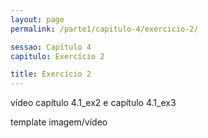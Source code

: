 ```yaml
---
layout: page
permalink: /parte1/capitulo-4/exercicio-2/

sessao: Capítulo 4
capitulo: Exercício 2

title: Exercício 2
---
```

vídeo capítulo 4.1_ex2 e capítulo 4.1_ex3

template imagem/vídeo
